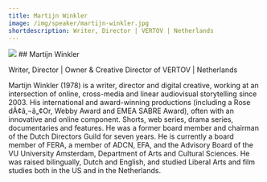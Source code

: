 ```yaml
---
title: Martijn Winkler
image: /img/speaker/martijn-winkler.jpg
shortdescription: Writer, Director | VERTOV | Netherlands
---
```

<img src="/img/speaker/martijn-winkler.jpg">
## Martijn Winkler

Writer, Director | Owner & Creative Director of VERTOV | Netherlands

Martijn Winkler (1978) is a writer, director and digital creative, working at an intersection of online, cross-media and linear audiovisual storytelling since 2003. His international and award-winning productions (including a Rose dÃ¢â‚¬â„¢Or, Webby Award and EMEA SABRE Award), often with an innovative and online component. Shorts, web series, drama series, documentaries and features. He was a former board member and chairman of the Dutch Directors Guild for seven years. He is currently a board member of FERA, a member of ADCN, EFA, and the Advisory Board of the VU University Amsterdam, Department of Arts and Cultural Sciences. He was raised bilingually, Dutch and English, and studied Liberal Arts and film studies both in the US and in the Netherlands.